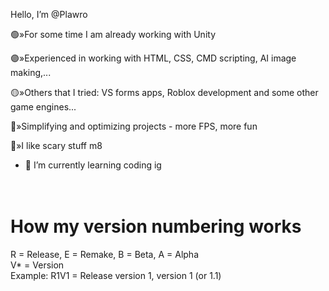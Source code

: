 Hello, I’m @Plawro

🟢»For some time I am already working with Unity

🟣»Experienced in working with HTML, CSS, CMD scripting, AI image making,...

🟡»Others that I tried: VS forms apps, Roblox development and some other game engines...

🔵»Simplifying and optimizing projects - more FPS, more fun

🔴»I like scary stuff m8

- 🌱 I’m currently learning coding ig
<br><br><br>
# How my version numbering works
R = Release, E = Remake, B = Beta, A = Alpha <br>
V* = Version <br>
Example: R1V1 = Release version 1, version 1 (or 1.1)

<!---
Plawro is ✨ special ✨ because his `README.md` appears on his GitHub profile.
--->
